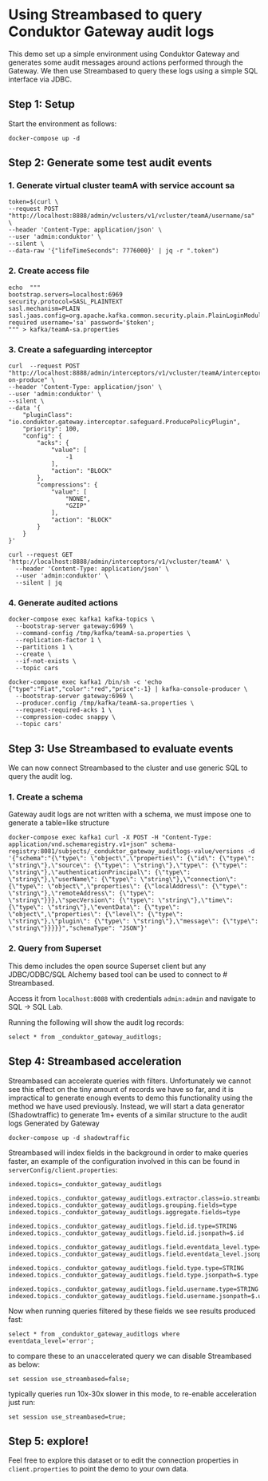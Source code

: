 # Using Streambased to query Conduktor Gateway audit logs

This demo set up a simple environment using Conduktor Gateway and generates some audit messages around actions performed 
through the Gateway. We then use Streambased to query these logs using a simple SQL interface via JDBC.

## Step 1: Setup

Start the environment as follows:

```
docker-compose up -d
```

## Step 2: Generate some test audit events

### 1. Generate virtual cluster teamA with service account sa

```
token=$(curl \
--request POST "http://localhost:8888/admin/vclusters/v1/vcluster/teamA/username/sa" \
--header 'Content-Type: application/json' \
--user 'admin:conduktor' \
--silent \
--data-raw '{"lifeTimeSeconds": 7776000}' | jq -r ".token")
```

### 2. Create access file

```
echo  """
bootstrap.servers=localhost:6969
security.protocol=SASL_PLAINTEXT
sasl.mechanism=PLAIN
sasl.jaas.config=org.apache.kafka.common.security.plain.PlainLoginModule required username='sa' password='$token';
""" > kafka/teamA-sa.properties
```

### 3. Create a safeguarding interceptor

```
curl  --request POST "http://localhost:8888/admin/interceptors/v1/vcluster/teamA/interceptor/guard-on-produce" \
--header 'Content-Type: application/json' \
--user 'admin:conduktor' \
--silent \
--data '{
    "pluginClass": "io.conduktor.gateway.interceptor.safeguard.ProducePolicyPlugin",
    "priority": 100,
    "config": {
        "acks": {
            "value": [
                -1
            ],
            "action": "BLOCK"
        },
        "compressions": {
            "value": [
                "NONE",
                "GZIP"
            ],
            "action": "BLOCK"
        }
    }
}'

curl --request GET 'http://localhost:8888/admin/interceptors/v1/vcluster/teamA' \
  --header 'Content-Type: application/json' \
  --user 'admin:conduktor' \
  --silent | jq
```

### 4. Generate audited actions

```
docker-compose exec kafka1 kafka-topics \
  --bootstrap-server gateway:6969 \
  --command-config /tmp/kafka/teamA-sa.properties \
  --replication-factor 1 \
  --partitions 1 \
  --create \
  --if-not-exists \
  --topic cars

docker-compose exec kafka1 /bin/sh -c 'echo {"type":"Fiat","color":"red","price":-1} | kafka-console-producer \
  --bootstrap-server gateway:6969 \
  --producer.config /tmp/kafka/teamA-sa.properties \
  --request-required-acks 1 \
  --compression-codec snappy \
  --topic cars'
```

## Step 3: Use Streambased to evaluate events

We can now connect Streambased to the cluster and use generic SQL to query the audit log.

### 1. Create a schema

Gateway audit logs are not written with a schema, we must impose one to generate a table=like structure

```
docker-compose exec kafka1 curl -X POST -H "Content-Type: application/vnd.schemaregistry.v1+json" schema-registry:8081/subjects/_conduktor_gateway_auditlogs-value/versions -d '{"schema":"{\"type\": \"object\",\"properties\": {\"id\": {\"type\": \"string\"},\"source\": {\"type\": \"string\"},\"type\": {\"type\": \"string\"},\"authenticationPrincipal\": {\"type\": \"string\"},\"userName\": {\"type\": \"string\"},\"connection\": {\"type\": \"object\",\"properties\": {\"localAddress\": {\"type\": \"string\"},\"remoteAddress\": {\"type\": \"string\"}}},\"specVersion\": {\"type\": \"string\"},\"time\": {\"type\": \"string\"},\"eventData\": {\"type\": \"object\",\"properties\": {\"level\": {\"type\": \"string\"},\"plugin\": {\"type\": \"string\"},\"message\": {\"type\": \"string\"}}}}}","schemaType": "JSON"}'
```
### 2. Query from Superset

This demo includes the open source Superset client but any JDBC/ODBC/SQL Alchemy based tool can be used to connect to #
Streambased.

Access it from `localhost:8088` with credentials `admin:admin` and navigate to SQL -> SQL Lab.

Running the following will show the audit log records:

```
select * from _conduktor_gateway_auditlogs;
```

## Step 4: Streambased acceleration

Streambased can accelerate queries with filters. Unfortunately we cannot see this effect on the tiny amount of records 
we have so far, and it is impractical to generate enough events to demo this functionality using the method we have used 
previously. Instead, we will start a data generator (Shadowtraffic) to generate 1m+ events of a similar structure to the 
audit logs Generated by Gateway

```
docker-compose up -d shadowtraffic
```

Streambased will index fields in the background in order to make queries faster, an example of the configuration 
involved in this can be found in `serverConfig/client.properties`:

```
indexed.topics=_conduktor_gateway_auditlogs

indexed.topics._conduktor_gateway_auditlogs.extractor.class=io.streambased.index.extractor.JsonValueFieldsExtractor
indexed.topics._conduktor_gateway_auditlogs.grouping.fields=type
indexed.topics._conduktor_gateway_auditlogs.aggregate.fields=type

indexed.topics._conduktor_gateway_auditlogs.field.id.type=STRING
indexed.topics._conduktor_gateway_auditlogs.field.id.jsonpath=$.id

indexed.topics._conduktor_gateway_auditlogs.field.eventdata_level.type=STRING
indexed.topics._conduktor_gateway_auditlogs.field.eventdata_level.jsonpath=$.eventData.level

indexed.topics._conduktor_gateway_auditlogs.field.type.type=STRING
indexed.topics._conduktor_gateway_auditlogs.field.type.jsonpath=$.type

indexed.topics._conduktor_gateway_auditlogs.field.username.type=STRING
indexed.topics._conduktor_gateway_auditlogs.field.username.jsonpath=$.userName
```

Now when running queries filtered by these fields we see results produced fast: 

```
select * from _conduktor_gateway_auditlogs where eventdata_level='error';
```

to compare these to an unaccelerated query we can disable Streambased as below:

```
set session use_streambased=false;
```

typically queries run 10x-30x slower in this mode, to re-enable acceleration just run:

```
set session use_streambased=true;
```

## Step 5: explore!

Feel free to explore this dataset or to edit the connection properties in `client.properties` to point the demo to your 
own data.


